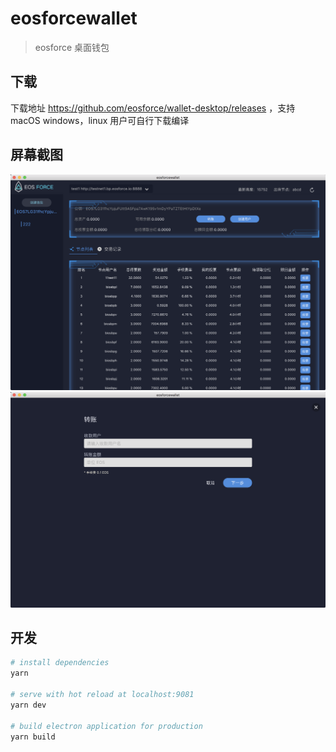 # eosforcewallet

> eosforce 桌面钱包

## 下载

下载地址 https://github.com/eosforce/wallet-desktop/releases ，支持 macOS windows，linux 用户可自行下载编译

## 屏幕截图

![](./screenshot/eosforce1.png)
![](./screenshot/eosforce2.png)

## 开发

``` bash
# install dependencies
yarn

# serve with hot reload at localhost:9081
yarn dev

# build electron application for production
yarn build


```
